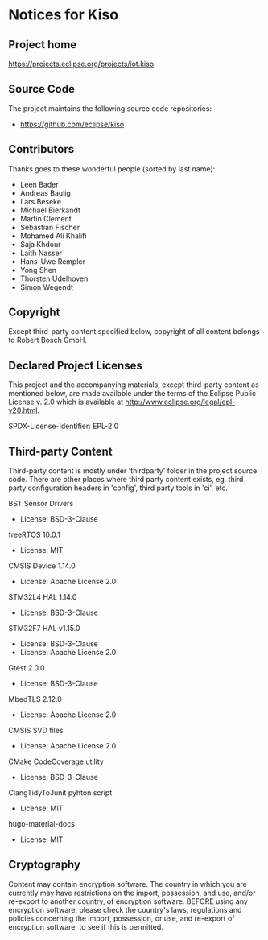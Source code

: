 
# Notices for Kiso

## Project home

https://projects.eclipse.org/projects/iot.kiso

## Source Code

The project maintains the following source code repositories:

 * https://github.com/eclipse/kiso

## Contributors

Thanks goes to these wonderful people (sorted by last name):

 * Leen Bader
 * Andreas Baulig
 * Lars Beseke
 * Michael Bierkandt
 * Martin Clement
 * Sebastian Fischer
 * Mohamed Ali Khalifi
 * Saja Khdour
 * Laith Nasser
 * Hans-Uwe Rempler
 * Yong Shen
 * Thorsten Udelhoven
 * Simon Wegendt

## Copyright

Except third-party content specified below, copyright of all content belongs to
Robert Bosch GmbH.

## Declared Project Licenses

This project and the accompanying materials, except third-party content as
mentioned below, are made available under the terms of the Eclipse Public
License v. 2.0 which is available at http://www.eclipse.org/legal/epl-v20.html.

SPDX-License-Identifier: EPL-2.0

## Third-party Content

Third-party content is mostly under 'thirdparty' folder in the project source
code. There are other places where third party content exists, eg. third party
configuration headers in 'config', third party tools in 'ci', etc.

BST Sensor Drivers

 * License: BSD-3-Clause

freeRTOS 10.0.1

 * License: MIT

CMSIS Device 1.14.0

 * License: Apache License 2.0

STM32L4 HAL 1.14.0

 * License: BSD-3-Clause

STM32F7 HAL v1.15.0

 * License: BSD-3-Clause
 * License: Apache License 2.0

Gtest 2.0.0

 * License: BSD-3-Clause

MbedTLS 2.12.0

 * License: Apache License 2.0

CMSIS SVD files

 * License: Apache License 2.0
 
CMake CodeCoverage utility
 
 * License: BSD-3-Clause
 
ClangTidyToJunit pyhton script
 
 * License: MIT

hugo-material-docs

 * License: MIT

## Cryptography

Content may contain encryption software. The country in which you are currently
may have restrictions on the import, possession, and use, and/or re-export to
another country, of encryption software. BEFORE using any encryption software,
please check the country's laws, regulations and policies concerning the import,
possession, or use, and re-export of encryption software, to see if this is
permitted.
